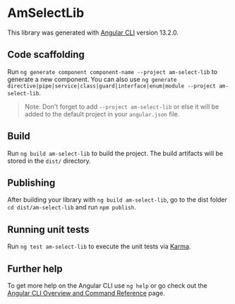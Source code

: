 # AmSelectLib

This library was generated with [Angular CLI](https://github.com/angular/angular-cli) version 13.2.0.

## Code scaffolding

Run `ng generate component component-name --project am-select-lib` to generate a new component. You can also use `ng generate directive|pipe|service|class|guard|interface|enum|module --project am-select-lib`.
> Note: Don't forget to add `--project am-select-lib` or else it will be added to the default project in your `angular.json` file. 

## Build

Run `ng build am-select-lib` to build the project. The build artifacts will be stored in the `dist/` directory.

## Publishing

After building your library with `ng build am-select-lib`, go to the dist folder `cd dist/am-select-lib` and run `npm publish`.

## Running unit tests

Run `ng test am-select-lib` to execute the unit tests via [Karma](https://karma-runner.github.io).

## Further help

To get more help on the Angular CLI use `ng help` or go check out the [Angular CLI Overview and Command Reference](https://angular.io/cli) page.
